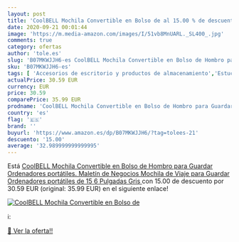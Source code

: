 ```yaml
---
layout: post
title: 'CoolBELL Mochila Convertible en Bolso de al 15.00 % de descuento'
date: 2020-09-21 00:01:44
image: 'https://m.media-amazon.com/images/I/51vb8MnUARL._SL400_.jpg'
comments: true
category: ofertas
author: 'tole.es'
slug: 'B07MKWJJH6-es CoolBELL Mochila Convertible en Bolso de Hombro para...'
sku: 'B07MKWJJH6-es'
tags: [ 'Accesorios de escritorio y productos de almacenamiento','Estuches escolares','Herramientas de mano para jardinería','Jardinería','Jardín','Material de oficina','Materiales, organizadores y dispensadores de escritorio','Oficina y papelería','Tijeras de podar para jardinería','mochila', ]
actualPrice: 30.59 EUR
currency: EUR
price: 30.59
comparePrice: 35.99 EUR
prodname: 'CoolBELL Mochila Convertible en Bolso de Hombro para Guardar Ordenadores portátiles. Maletín de Negocios Mochila de Viaje para Guardar Ordenadores portátiles de 15 6 Pulgadas  Gris '
country: 'es'
flag: '🇪🇸'
brand: ''
buyurl: 'https://www.amazon.es/dp/B07MKWJJH6/?tag=tolees-21'
descuento: '15.00'
average: '32.989999999999995'
---
```


Está [CoolBELL Mochila Convertible en Bolso de Hombro para Guardar Ordenadores portátiles. Maletín de Negocios Mochila de Viaje para Guardar Ordenadores portátiles de 15 6 Pulgadas  Gris ](https://www.amazon.es/dp/B07MKWJJH6/?tag=tolees-21) con 15.00 de descuento por 30.59 EUR (original: 35.99 EUR) en el siguiente enlace!

[![CoolBELL Mochila Convertible en Bolso de](https://m.media-amazon.com/images/I/51vb8MnUARL._SL400_.jpg)](https://www.amazon.es/dp/B07MKWJJH6/?tag=tolees-21)

ℹ️:


[🛒 Ver la oferta!!](https://www.amazon.es/dp/B07MKWJJH6/?tag=tolees-21)
